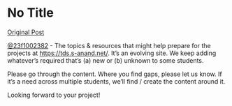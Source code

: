 # No Title

[Original Post](https://discourse.onlinedegree.iitm.ac.in/t/163241/2)

<p><a class="mention" href="/u/23f1002382">@23f1002382</a> - The topics &amp; resources that might help prepare for the projects at <a href="https://tds.s-anand.net/">https://tds.s-anand.net/</a>. It’s an evolving site. We keep adding whatever’s required that’s (a) new or (b) unknown to some students.</p>
<p>Please go through the content. Where you find gaps, please let us know. If it’s a need across multiple students, we’ll find / create the content around it.</p>
<p>Looking forward to your project!</p>